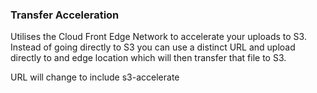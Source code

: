 ### Transfer Acceleration

Utilises the Cloud Front Edge Network to accelerate your uploads to S3. Instead of going directly to S3 you can use a distinct URL and upload directly to and edge location which will then transfer that file to S3.

URL will change to include s3-accelerate

